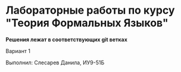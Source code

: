 # Лабораторные работы по курсу "Теория Формальных Языков"

**Решения лежат в соответствующих git ветках**

Вариант 1

Выполнил: Слесарев Данила, ИУ9-51Б
